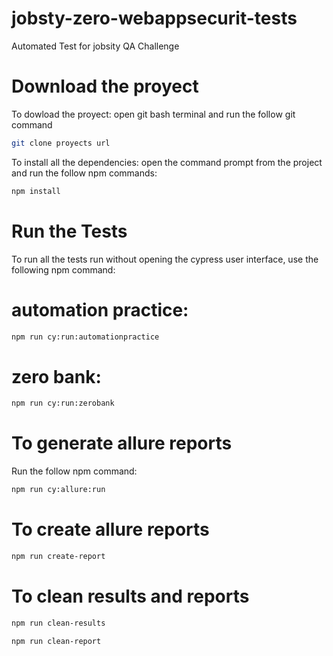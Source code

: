 # jobsty-zero-webappsecurit-tests
Automated Test for jobsity QA Challenge

# Download the proyect
 
 To dowload the proyect: open git bash terminal and run the follow git  command 

```bash
git clone proyects url
```

 To install all the dependencies: open the command prompt from the project and run the follow npm commands:

```bash
npm install 
```
# Run the Tests

 To run all the tests run without opening the cypress user interface, use the following npm command:

# automation practice: 
```bash
npm run cy:run:automationpractice
```
# zero bank:
```bash
npm run cy:run:zerobank
```

# To generate allure reports 

Run the follow npm command:
```bash
npm run cy:allure:run
```

# To create allure reports 

```bash
npm run create-report
```

# To clean results and reports 

```bash
npm run clean-results
```

```bash
npm run clean-report
```